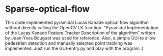 # Sparse-optical-flow
This code implemented pyramidal Lucas Kanade optical flow algorithm without directly calling the OpenCV LK fucntion. "Pyramidal Implementation of the Lucas Kanade Feature Tracker Description of the algorithm" written by Jean-Yves Bouguet was used for reference. Also, a simple GUI to allow pedestrian detection and manually selected point tracking was implemented. Just run the GUI-entry.py and play with the program :)
